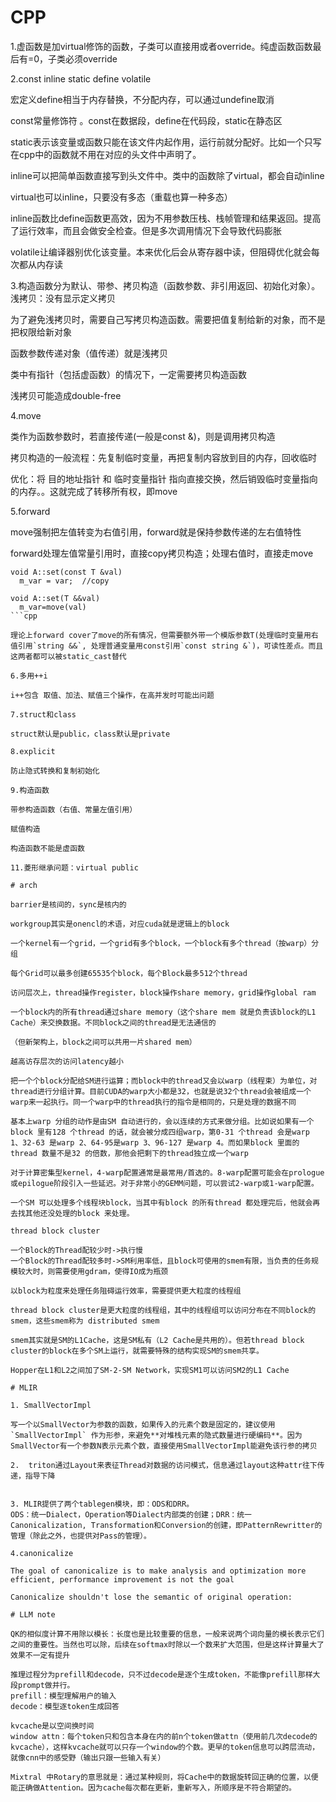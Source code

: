 # CPP

1.虚函数是加virtual修饰的函数，子类可以直接用或者override。纯虚函数函数最后有=0，子类必须override

2.const inline static define volatile

宏定义define相当于内存替换，不分配内存，可以通过undefine取消

const常量修饰符 。const在数据段，define在代码段，static在静态区

static表示该变量或函数只能在该文件内起作用，运行前就分配好。比如一个只写在cpp中的函数就不用在对应的头文件中声明了。

inline可以把简单函数直接写到头文件中。类中的函数除了virtual，都会自动inline

virtual也可以inline，只要没有多态（重载也算一种多态）

inline函数比define函数更高效，因为不用参数压栈、栈帧管理和结果返回。提高了运行效率，而且会做安全检查。但是多次调用情况下会导致代码膨胀

volatile让编译器别优化该变量。本来优化后会从寄存器中读，但阻碍优化就会每次都从内存读

3.构造函数分为默认、带参、拷贝构造（函数参数、非引用返回、初始化对象）。浅拷贝：没有显示定义拷贝

为了避免浅拷贝时，需要自己写拷贝构造函数。需要把值复制给新的对象，而不是把权限给新对象

函数参数传递对象（值传递）就是浅拷贝

类中有指针（包括虚函数）的情况下，一定需要拷贝构造函数

浅拷贝可能造成double-free

4.move

类作为函数参数时，若直接传递(一般是const &)，则是调用拷贝构造

拷贝构造的一般流程：先复制临时变量，再把复制内容放到目的内存，回收临时

优化：将 目的地址指针 和 临时变量指针  指向直接交换，然后销毁临时变量指向的内存。。这就完成了转移所有权，即move

5.forward

move强制把左值转变为右值引用，forward就是保持参数传递的左右值特性

forward处理左值常量引用时，直接copy拷贝构造；处理右值时，直接走move

```
void A::set(const T &val)
  m_var = var;  //copy

void A::set(T &&val)
  m_var=move(val)
```cpp

理论上forward cover了move的所有情况，但需要额外带一个模版参数T(处理临时变量用右值引用`string &&`, 处理普通变量用const引用`const string &`)，可读性差点。而且这两者都可以被static_cast替代

6.多用++i

i++包含 取值、加法、赋值三个操作，在高并发时可能出问题

7.struct和class

struct默认是public，class默认是private

8.explicit

防止隐式转换和复制初始化

9.构造函数

带参构造函数（右值、常量左值引用）

赋值构造

构造函数不能是虚函数

11.菱形继承问题：virtual public

# arch

barrier是核间的，sync是核内的

workgroup其实是onencl的术语，对应cuda就是逻辑上的block

一个kernel有一个grid，一个grid有多个block，一个block有多个thread（按warp）分组

每个Grid可以最多创建65535个block，每个Block最多512个thread

访问层次上，thread操作register，block操作share memory，grid操作global ram

一个block内的所有thread通过share memory（这个share mem 就是负责该block的L1 Cache）来交换数据。不同block之间的thread是无法通信的

（但新架构上，block之间可以共用一片shared mem）

越高访存层次的访问latency越小

把一个个block分配给SM进行运算；而block中的thread又会以warp（线程束）为单位，对thread进行分组计算。目前CUDA的warp大小都是32，也就是说32个thread会被组成一个warp来一起执行。同一个warp中的thread执行的指令是相同的，只是处理的数据不同

基本上warp 分组的动作是由SM 自动进行的，会以连续的方式来做分组。比如说如果有一个block 里有128 个thread 的话，就会被分成四组warp，第0-31 个thread 会是warp 1、32-63 是warp 2、64-95是warp 3、96-127 是warp 4。而如果block 里面的thread 数量不是32 的倍数，那他会把剩下的thread独立成一个warp

对于计算密集型kernel，4-warp配置通常是最常用/首选的。8-warp配置可能会在prologue或epilogue阶段引入一些延迟。对于非常小的GEMM问题，可以尝试2-warp或1-warp配置。

一个SM 可以处理多个线程块block，当其中有block 的所有thread 都处理完后，他就会再去找其他还没处理的block 来处理。

thread block cluster

一个Block的Thread配较少时->执行慢
一个Block的Thread配较多时->SM利用率低，且block可使用的smem有限，当负责的任务规模较大时，则需要使用gdram，使得IO成为瓶颈

以block为粒度来处理任务阻碍运行效率，需要提供更大粒度的线程组

thread block cluster是更大粒度的线程组，其中的线程组可以访问分布在不同block的smem，这些smem称为 distributed smem

smem其实就是SM的L1Cache，这是SM私有（L2 Cache是共用的）。但若thread block cluster的block在多个SM上运行，就需要特殊的结构实现SM的smem共享。

Hopper在L1和L2之间加了SM-2-SM Network，实现SM1可以访问SM2的L1 Cache

# MLIR

1. SmallVectorImpl

写一个以SmallVector为参数的函数，如果传入的元素个数是固定的，建议使用`SmallVectorImpl` 作为形参，来避免**对堆栈元素的隐式数量进行硬编码**。因为 SmallVector有一个参数N表示元素个数，直接使用SmallVectorImpl能避免该行参的拷贝

2.  triton通过Layout来表征Thread对数据的访问模式，信息通过layout这种attr往下传递，指导下降


3. MLIR提供了两个tablegen模块，即：ODS和DRR。
ODS：统一Dialect，Operation等Dialect内部类的创建；DRR：统一Canonicalization, Transformation和Conversion的创建，即PatternRewritter的管理（除此之外，也提供对Pass的管理）。

4.canonicalize

The goal of canonicalize is to make analysis and optimization more efficient, performance improvement is not the goal

Canonicalize shouldn't lose the semantic of original operation:

# LLM note

QK的相似度计算不用除以模长：长度也是比较重要的信息，一般来说两个词向量的模长表示它们之间的重要性。当然也可以除，后续在softmax时除以一个数来扩大范围，但是这样计算量大了效果不一定有提升

推理过程分为prefill和decode，只不过decode是逐个生成token，不能像prefill那样大段prompt做并行。
prefill：模型理解用户的输入
decode：模型逐token生成回答

kvcache是以空间换时间
window attn：每个token只和包含本身在内的前n个token做attn（使用前几次decode的kvcache），这样kvcache就可以只存一个window的个数。更早的token信息可以跨层流动，就像cnn中的感受野（输出只跟一些输入有关）

Mixtral 中Rotary的意思就是：通过某种规则，将Cache中的数据旋转回正确的位置，以便能正确做Attention。因为cache每次都在更新，重新写入，所顺序是不符合期望的。